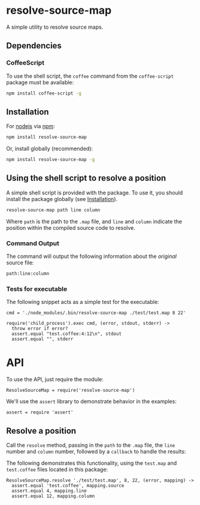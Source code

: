 resolve-source-map
================================================================================

A simple utility to resolve source maps.

Dependencies
--------------------------------------------------------------------------------

### CoffeeScript

To use the shell script, the `coffee` command from the `coffee-script` package must be available:

```sh
npm install coffee-script -g
```

Installation
--------------------------------------------------------------------------------

For [nodejs] via [npm]:

```sh
npm install resolve-source-map
```

Or, install globally (recommended):

```sh
npm install resolve-source-map -g
```


Using the shell script to resolve a position
--------------------------------------------------------------------------------
A simple shell script is provided with the package. To use it, you should install the package globally (see [Installation]).

```sh
resolve-source-map path line column
```

Where `path` is the path to the `.map` file, and `line` and `column` indicate the position within the compiled source code to resolve.

### Command Output

The command will output the following information about the *original* source file:

```sh
path:line:column
```

### Tests for executable

The following snippet acts as a simple test for the executable:

    cmd = './node_modules/.bin/resolve-source-map ./test/test.map 8 22'

    require('child_process').exec cmd, (error, stdout, stderr) ->
      throw error if error?
      assert.equal "test.coffee:4:12\n", stdout
      assert.equal "", stderr


API
================================================================================
To use the API, just require the module:

    ResolveSourceMap = require('resolve-source-map')

We'll use the `assert` library to demonstrate behavior in the examples:

    assert = require 'assert'

Resolve a position
--------------------------------------------------------------------------------

Call the `resolve` method, passing in the `path` to the `.map` file, the `line` number and `column` number, followed by a `callback` to handle the results:

The following demonstrates this functionality, using the `test.map` and `test.coffee` files located in this package:

    ResolveSourceMap.resolve './test/test.map', 8, 22, (error, mapping) ->
      assert.equal 'test.coffee', mapping.source
      assert.equal 4, mapping.line
      assert.equal 12, mapping.column

[nodejs]: http://nodejs.org
[npm]: http://npmjs.org
[installation]: #installation
